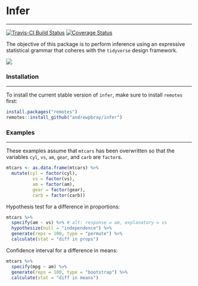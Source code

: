 
Infer
=====

------------------------------------------------------------------------

[![Travis-CI Build Status](https://travis-ci.org/andrewpbray/infer.svg?branch=master)](https://travis-ci.org/andrewpbray/infer) [![Coverage Status](https://img.shields.io/coveralls/andrewpbray/infer/.svg)](https://coveralls.io/r/andrewpbray/infer/?branch=master)

The objective of this package is to perform inference using an expressive statistical grammar that coheres with the `tidyverse` design framework.

![](https://raw.githubusercontent.com/andrewpbray/infer/master/figs/ht-diagram.png)

### Installation

------------------------------------------------------------------------

To install the current stable version of `infer`, make sure to install `remotes` first:

``` r
install.packages("remotes")
remotes::install_github("andrewpbray/infer")
```

### Examples

------------------------------------------------------------------------

These examples assume that `mtcars` has been overwritten so that the variables `cyl`, `vs`, `am`, `gear`, and `carb` are `factor`s.

``` r
mtcars <- as.data.frame(mtcars) %>%
  mutate(cyl = factor(cyl),
          vs = factor(vs),
          am = factor(am),
          gear = factor(gear),
          carb = factor(carb))
```

Hypothesis test for a difference in proportions:

``` r
mtcars %>%
  specify(am ~ vs) %>% # alt: response = am, explanatory = vs
  hypothesize(null = "independence") %>%
  generate(reps = 100, type = "permute") %>%
  calculate(stat = "diff in props")
```

Confidence interval for a difference in means:

``` r
mtcars %>%
  specify(mpg ~ am) %>%
  generate(reps = 100, type = "bootstrap") %>%
  calculate(stat = "diff in means")
```
